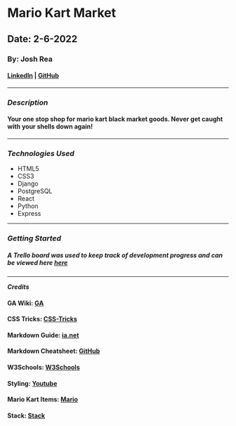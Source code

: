 # Mario Kart Market

## Date: 2-6-2022

### By: Josh Rea

#### [LinkedIn](https://www.linkedin.com/in/joshua-rea/) | [GitHub](https://github.com/jdrea1587)
***
### ***Description***
#### Your one stop shop for mario kart black market goods. Never get caught with your shells down again!
***
### ***Technologies Used***
* HTML5
* CSS3
* Django
* PostgreSQL
* React
* Python
* Express
***
### ***Getting Started***
##### A Trello board was used to keep track of development progress and can be viewed here [here](https://trello.com/b/NG5P8qug/m-krt-mrkt)
***
***Credits***
#### GA Wiki: [GA](https://github.com/SEI-R-11-8/class_wiki)
#### CSS Tricks: [CSS-Tricks](https://css-tricks.com/snippets/css/complete-guide-grid)
#### Markdown Guide: [ia.net](https://ia.net/writer/support/general/markdown-guide)
#### Markdown Cheatsheet: [GitHub](https://guides.github.com/pdfs/markdown-cheatsheet-online.pdf)
#### W3Schools: [W3Schools](https://www.w3schools.com/)
#### Styling: [Youtube](https://www.youtube.com/watch?v=NJtTAlDxFWo)
#### Mario Kart Items: [Mario](https://mariokart.fandom.com/wiki/Item)
#### Stack: [Stack](https://stackoverflow.com/)
